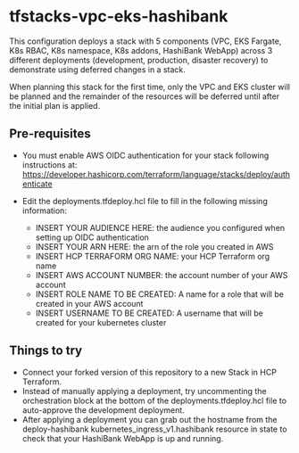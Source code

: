 # tfstacks-vpc-eks-hashibank
This configuration deploys a stack with 5 components (VPC, EKS Fargate, K8s RBAC, K8s namespace, K8s addons, HashiBank WebApp) across 3 different deployments (development, production, disaster recovery) to demonstrate using deferred changes in a stack.

When planning this stack for the first time, only the VPC and EKS cluster will be planned and the remainder of the resources will be deferred until after the initial plan is applied.

## Pre-requisites

* You must enable AWS OIDC authentication for your stack following instructions at: https://developer.hashicorp.com/terraform/language/stacks/deploy/authenticate

* Edit the deployments.tfdeploy.hcl file to fill in the following missing information:
  * INSERT YOUR AUDIENCE HERE: the audience you configured when setting up OIDC authentication
  * INSERT YOUR ARN HERE: the arn of the role you created in AWS
  * INSERT HCP TERRAFORM ORG NAME: your HCP Terraform org name
  * INSERT AWS ACCOUNT NUMBER: the account number of your AWS account
  * INSERT ROLE NAME TO BE CREATED: A name for a role that will be created in your AWS account
  * INSERT USERNAME TO BE CREATED: A username that will be created for your kubernetes cluster

## Things to try
* Connect your forked version of this repository to a new Stack in HCP Terraform.
* Instead of manually applying a deployment, try uncommenting the orchestration block at the bottom of the deployments.tfdeploy.hcl file to auto-approve the development deployment.
* After applying a deployment you can grab out the hostname from the deploy-hashibank kubernetes_ingress_v1.hashibank resource in state to check that your HashiBank WebApp is up and running.
